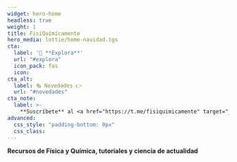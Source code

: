 ```yaml
---
widget: hero-home
headless: true
weight: 1
title: FisiQuímicamente
hero_media: lottie/home-navidad.tgs
cta:
  label: '🧭 **Explora**'
  url: "#explora"
  icon_pack: fas
  icon:
cta_alt:
  label: 🗞️ Novedades 👉
  url: "#novedades"
cta_note:
  label: >-
    **Suscríbete** al <a href="https://t.me/fisiquimicamente" target="_blank" rel="noopener">**canal** de <img draggable="false" class="icon" alt="telegram" src="/icon/telegram.svg"> **Telegram**</a>, al <a href="https://whatsapp.com/channel/0029VaCbtJCIt5s4EryJFG3f" target="_blank" rel="noopener">**canal** de <img draggable="false" class="icon" alt="whatsapp" src="/icon/whatsapp.svg"> **Whatsapp**</a> o al <a href="https://fisiquimicamente.com/index.xml" target="_blank" rel="noopener">**canal** <img draggable="false" class="icon" alt="RSS" src="/icon/RSS.svg"> **RSS**</a> si no quieres perderte ninguna actualización.<br><a href="https://discord.gg/kJqPqTJ" target="_blank" rel="noopener">**Únete** al **servidor** de <img draggable="false" class="icon" alt="discord" src="/icon/discord.svg"> **Discord**</a> para participar activamente en la web, comentando, dando tu opinión, realizando peticiones, sugerencias...
advanced:
  css_style: "padding-bottom: 0px"
  css_class:
---
```


**Recursos de Física y Química, tutoriales y ciencia de actualidad**